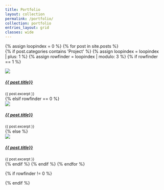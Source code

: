 ```yaml
---
title: Portfolio
layout: collection
permalink: /portfolio/
collection: portfolio
entries_layout: grid
classes: wide
---
```


{% assign loopindex = 0 %}
{% for post in site.posts %}                       
  {% if post.categories contains 'Project' %}
    {% assign loopindex = loopindex | plus: 1 %}
    {% assign rowfinder = loopindex | modulo: 3 %}
    {% if rowfinder == 1 %}
<div class="row">
    <div class="col-md-4">
		<a href="{{ post.url }}"><img src="{{ post.thumbnail }}"/></a>
		<a href="{{ post.url }}"> <h5>{{ post.title}}</h5></a> 
		<small>{{ post.excerpt }}</small>
	</div>
    {% elsif rowfinder == 0 %}
    <div class="col-md-4">
		<a href="{{ post.url }}"><img src="{{ post.thumbnail }}"/></a>
		<a href="{{ post.url }}"> <h5>{{ post.title}}</h5></a> 
		<small>{{ post.excerpt }}</small>
	 </div>
</div>
    {% else %}
    <div class="col-md-4">
		<a href="{{ post.url }}"><img src="{{ post.thumbnail }}"/></a>
		<a href="{{ post.url }}"> <h5>{{ post.title}}</h5></a> 
		<small>{{ post.excerpt }}</small>
	</div>
    {% endif %}
  {% endif %}
{% endfor %}

{% if rowfinder != 0 %}
</div>
{% endif %}